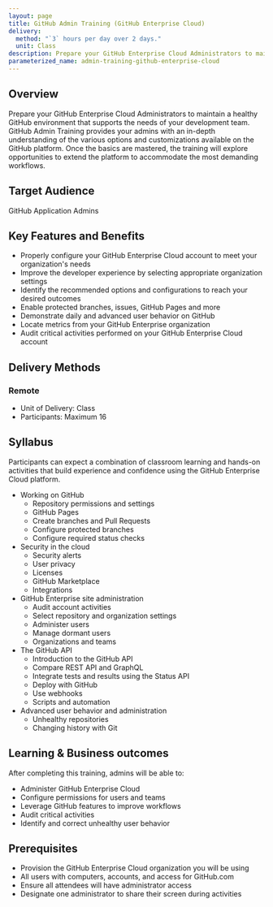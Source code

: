 ```yaml
---
layout: page
title: GitHub Admin Training (GitHub Enterprise Cloud)
delivery:
  method: "`3` hours per day over 2 days."
  unit: Class
description: Prepare your GitHub Enterprise Cloud Administrators to maintain a healthy GitHub environment that supports the needs of your development team.
parameterized_name: admin-training-github-enterprise-cloud
---
```


## Overview

Prepare your GitHub Enterprise Cloud Administrators to maintain a healthy GitHub environment that supports the needs of your development team. GitHub Admin Training provides your admins with an in-depth understanding of the various options and customizations available on the GitHub platform. Once the basics are mastered, the training will explore opportunities to extend the platform to accommodate the most demanding workflows.

## Target Audience

GitHub Application Admins

## Key Features and Benefits

- Properly configure your GitHub Enterprise Cloud account to meet your organization's needs
- Improve the developer experience by selecting appropriate organization settings
- Identify the recommended options and configurations to reach your desired outcomes
- Enable protected branches, issues, GitHub Pages and more
- Demonstrate daily and advanced user behavior on GitHub
- Locate metrics from your GitHub Enterprise organization
- Audit critical activities performed on your GitHub Enterprise Cloud account

## Delivery Methods

### Remote

- Unit of Delivery: Class
- Participants: Maximum 16

## Syllabus

Participants can expect a combination of classroom learning and hands-on activities that build experience and confidence using the GitHub Enterprise Cloud platform.

- Working on GitHub
  - Repository permissions and settings
  - GitHub Pages
  - Create branches and Pull Requests
  - Configure protected branches
  - Configure required status checks
- Security in the cloud
  - Security alerts
  - User privacy
  - Licenses
  - GitHub Marketplace
  - Integrations
- GitHub Enterprise site administration
  - Audit account activities
  - Select repository and organization settings
  - Administer users
  - Manage dormant users
  - Organizations and teams
- The GitHub API
  - Introduction to the GitHub API
  - Compare REST API and GraphQL
  - Integrate tests and results using the Status API
  - Deploy with GitHub
  - Use webhooks
  - Scripts and automation
- Advanced user behavior and administration
  - Unhealthy repositories
  - Changing history with Git

## Learning & Business outcomes

After completing this training, admins will be able to:

- Administer GitHub Enterprise Cloud
- Configure permissions for users and teams
- Leverage GitHub features to improve workflows
- Audit critical activities
- Identify and correct unhealthy user behavior

## Prerequisites

- Provision the GitHub Enterprise Cloud organization you will be using
- All users with computers, accounts, and access for GitHub.com
- Ensure all attendees will have administrator access
- Designate one administrator to share their screen during activities
